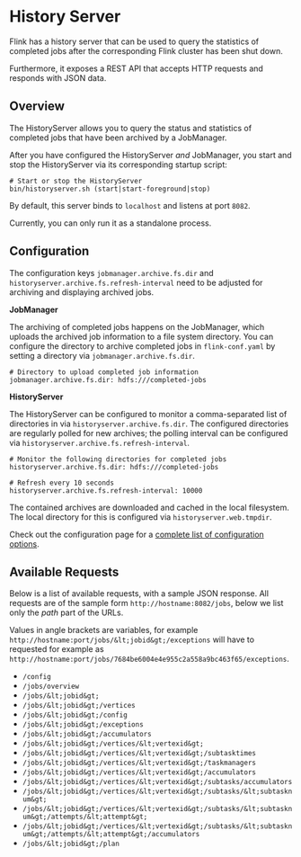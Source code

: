 

# History Server

Flink has a history server that can be used to query the statistics of completed jobs after the corresponding Flink cluster has been shut down.

Furthermore, it exposes a REST API that accepts HTTP requests and responds with JSON data.

## Overview

The HistoryServer allows you to query the status and statistics of completed jobs that have been archived by a JobManager.

After you have configured the HistoryServer _and_ JobManager, you start and stop the HistoryServer via its corresponding startup script:



```
# Start or stop the HistoryServer
bin/historyserver.sh (start|start-foreground|stop)
```



By default, this server binds to `localhost` and listens at port `8082`.

Currently, you can only run it as a standalone process.

## Configuration

The configuration keys `jobmanager.archive.fs.dir` and `historyserver.archive.fs.refresh-interval` need to be adjusted for archiving and displaying archived jobs.

**JobManager**

The archiving of completed jobs happens on the JobManager, which uploads the archived job information to a file system directory. You can configure the directory to archive completed jobs in `flink-conf.yaml` by setting a directory via `jobmanager.archive.fs.dir`.



```
# Directory to upload completed job information
jobmanager.archive.fs.dir: hdfs:///completed-jobs
```



**HistoryServer**

The HistoryServer can be configured to monitor a comma-separated list of directories in via `historyserver.archive.fs.dir`. The configured directories are regularly polled for new archives; the polling interval can be configured via `historyserver.archive.fs.refresh-interval`.



```
# Monitor the following directories for completed jobs
historyserver.archive.fs.dir: hdfs:///completed-jobs

# Refresh every 10 seconds
historyserver.archive.fs.refresh-interval: 10000
```



The contained archives are downloaded and cached in the local filesystem. The local directory for this is configured via `historyserver.web.tmpdir`.

Check out the configuration page for a [complete list of configuration options](//ci.apache.org/projects/flink/flink-docs-release-1.7/ops/config.html#history-server).

## Available Requests

Below is a list of available requests, with a sample JSON response. All requests are of the sample form `http://hostname:8082/jobs`, below we list only the _path_ part of the URLs.

Values in angle brackets are variables, for example `http://hostname:port/jobs/&lt;jobid&gt;/exceptions` will have to requested for example as `http://hostname:port/jobs/7684be6004e4e955c2a558a9bc463f65/exceptions`.

*   `/config`
*   `/jobs/overview`
*   `/jobs/&lt;jobid&gt;`
*   `/jobs/&lt;jobid&gt;/vertices`
*   `/jobs/&lt;jobid&gt;/config`
*   `/jobs/&lt;jobid&gt;/exceptions`
*   `/jobs/&lt;jobid&gt;/accumulators`
*   `/jobs/&lt;jobid&gt;/vertices/&lt;vertexid&gt;`
*   `/jobs/&lt;jobid&gt;/vertices/&lt;vertexid&gt;/subtasktimes`
*   `/jobs/&lt;jobid&gt;/vertices/&lt;vertexid&gt;/taskmanagers`
*   `/jobs/&lt;jobid&gt;/vertices/&lt;vertexid&gt;/accumulators`
*   `/jobs/&lt;jobid&gt;/vertices/&lt;vertexid&gt;/subtasks/accumulators`
*   `/jobs/&lt;jobid&gt;/vertices/&lt;vertexid&gt;/subtasks/&lt;subtasknum&gt;`
*   `/jobs/&lt;jobid&gt;/vertices/&lt;vertexid&gt;/subtasks/&lt;subtasknum&gt;/attempts/&lt;attempt&gt;`
*   `/jobs/&lt;jobid&gt;/vertices/&lt;vertexid&gt;/subtasks/&lt;subtasknum&gt;/attempts/&lt;attempt&gt;/accumulators`
*   `/jobs/&lt;jobid&gt;/plan`

